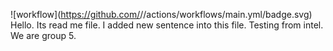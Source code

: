 ![workflow](https://github.com/<Su Thiri Htun>/<sem>/actions/workflows/main.yml/badge.svg)
Hello. 
Its read me file.
I added new sentence into this file. 
Testing from intel.
We are group 5.